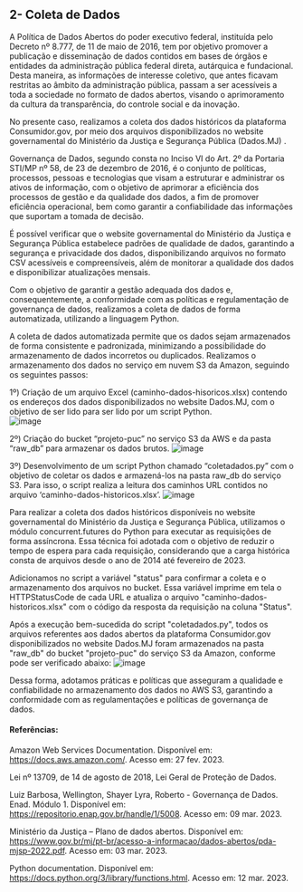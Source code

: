 ## 2- Coleta de Dados
	
A Política de Dados Abertos do poder executivo federal, instituída pelo Decreto nº 8.777, de 11 de maio de 2016, tem por objetivo promover a publicação e disseminação de dados contidos em bases de órgãos e entidades da administração pública federal direta, autárquica e fundacional. Desta maneira, as informações de interesse coletivo, que antes ficavam restritas ao âmbito da administração pública, passam a ser acessíveis a toda a sociedade no formato de dados abertos, visando o aprimoramento da cultura da transparência, do controle social e da inovação. 

No presente caso, realizamos a coleta dos dados históricos da plataforma Consumidor.gov, por meio dos arquivos disponibilizados no website governamental do Ministério da Justiça e Segurança Pública (Dados.MJ) . 

Governança de Dados, segundo consta no Inciso VI do Art. 2º da Portaria STI/MP nº 58, de 23 de dezembro de 2016, é o conjunto de políticas, processos, pessoas e tecnologias que visam a estruturar e administrar os ativos de informação, com o objetivo de aprimorar a eficiência dos processos de gestão e da qualidade dos dados, a fim de promover eficiência operacional, bem como garantir a confiabilidade das informações que suportam a tomada de decisão.

É possível verificar que o website governamental do Ministério da Justiça e Segurança Pública estabelece padrões de qualidade de dados, garantindo a segurança e privacidade dos dados, disponibilizando arquivos no formato CSV acessíveis e compreensíveis, além de monitorar a qualidade dos dados e disponibilizar atualizações mensais. 

Com o objetivo de garantir a gestão adequada dos dados e, consequentemente, a conformidade com as políticas e regulamentação de governança de dados, realizamos a coleta de dados de forma automatizada, utilizando a linguagem Python. 

A coleta de dados automatizada permite que os dados sejam armazenados de forma consistente e padronizada, minimizando a possibilidade do armazenamento de dados incorretos ou duplicados. Realizamos o armazenamento dos dados no serviço em nuvem S3 da Amazon, seguindo os seguintes passos:

1º) Criação de um arquivo Excel (caminho-dados-hisoricos.xlsx) contendo os endereços dos dados disponibilizados no website Dados.MJ, com o objetivo de ser lido para ser lido por um script Python.  
![image](https://user-images.githubusercontent.com/83672645/224571606-c5d738c9-3e4f-4e4a-a514-8f05b431c5b4.png)

2º) Criação do bucket “projeto-puc” no serviço S3 da AWS e da pasta “raw_db” para armazenar os dados brutos. 
![image](https://user-images.githubusercontent.com/83672645/224571623-202b6f51-adda-4a22-b752-87f8d8855a75.png)

3º) Desenvolvimento de um script Python chamado “coletadados.py” com o objetivo de coletar os dados e armazená-los na pasta raw_db do serviço S3. Para isso, o script realiza a leitura dos caminhos URL contidos no arquivo ‘caminho-dados-historicos.xlsx’.
![image](https://user-images.githubusercontent.com/83672645/224571648-9e139e14-76d2-480d-bb28-537a4d9e0219.png)

Para realizar a coleta dos dados históricos disponíveis no website governamental do Ministério da Justiça e Segurança Pública, utilizamos o módulo concurrent.futures do Python para executar as requisições de forma assíncrona. Essa técnica foi adotada com o objetivo de reduzir o tempo de espera para cada requisição, considerando que a carga histórica consta de arquivos desde o ano de 2014 até fevereiro de 2023.

Adicionamos no script a variável "status" para confirmar a coleta e o armazenamento dos arquivos no bucket. Essa variável imprime em tela o HTTPStatusCode de cada URL e atualiza o arquivo "caminho-dados-historicos.xlsx" com o código da resposta da requisição na coluna "Status".

Após a execução bem-sucedida do script "coletadados.py", todos os arquivos referentes aos dados abertos da plataforma Consumidor.gov disponibilizados no website Dados.MJ foram armazenados na pasta "raw_db" do bucket "projeto-puc" do serviço S3 da Amazon, conforme pode ser verificado abaixo:
![image](https://user-images.githubusercontent.com/83672645/224571666-29974a37-5e6e-4e51-8115-31285dbcff1b.png)

Dessa forma, adotamos práticas e políticas que asseguram a qualidade e confiabilidade no armazenamento dos dados no AWS S3, garantindo a conformidade com as regulamentações e políticas de governança de dados.

#### Referências:
Amazon Web Services Documentation. Disponível em: https://docs.aws.amazon.com/. Acesso em: 27 fev. 2023.

Lei nº 13709, de 14 de agosto de 2018, Lei Geral de Proteção de Dados.

Luiz Barbosa, Wellington, Shayer Lyra, Roberto - Governança de Dados. Enad. Módulo 1. Disponível em: https://repositorio.enap.gov.br/handle/1/5008.  Acesso em: 09 mar. 2023.

Ministério da Justiça – Plano de dados abertos. Disponível em: https://www.gov.br/mj/pt-br/acesso-a-informacao/dados-abertos/pda-mjsp-2022.pdf. Acesso em: 03 mar. 2023.

Python documentation. Disponível em: https://docs.python.org/3/library/functions.html. Acesso em: 12 mar. 2023.


